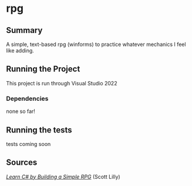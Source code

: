 # rpg

## Summary
A simple, text-based rpg (winforms) to practice whatever mechanics I feel like adding.

## Running the Project

This project is run through Visual Studio 2022

### Dependencies

none so far!

## Running the tests

tests coming soon

## Sources

[*Learn C# by Building a Simple RPG*]([https://dev.to/erikwhiting88/let-s-hide-a-secret-message-in-an-image-with-python-and-opencv-1jf5](https://scottlilly.com/learn-c-by-building-a-simple-rpg-index/)https://scottlilly.com/learn-c-by-building-a-simple-rpg-index) (Scott Lilly)
